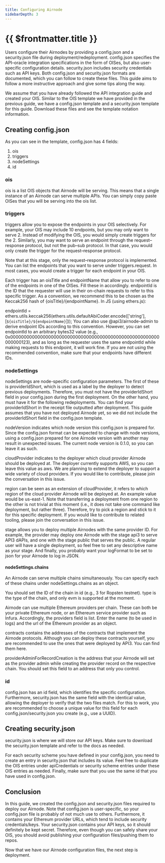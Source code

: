 ```yaml
---
title: Configuring Airnode
sidebarDepth: 3
---
```


# {{ $frontmatter.title }}

Users configure their Airnodes by providing a config.json and a security.json file during deployment/redeployment. config.json specifies the API–oracle integration specifications in the form of OISes, but also user-specific configuration details. security.json includes security credentials such as API keys. Both config.json and security.json formats are documented, which you can follow to create these files. This guide aims to follow a more instructive approach and give some tips along the way.

We assume that you have already followed the API integration guide and created your OIS. Similar to the OIS template we have provided in the previous guide, we have a config.json template and a security.json template for this guide. Download these files and see the template notation information.

## Creating config.json

As you can see in the template, config.json has 4 fields:

1. ois
2. triggers
3. nodeSettings
4. id

### ois

ois is a list OIS objects that Airnode will be serving. This means that a single instance of an Airnode can serve multiple APIs. You can simply copy paste OISes that you will be serving into the ois list.

### triggers

triggers allow you to expose the endpoints in your OIS selectively. For example, your OIS may include 10 endpoints, but you may only want to serve 2. Instead of modifying the OIS, you would simply create triggers for the 2. Similarly, you may want to serve an endpoint through the request–response protocol, but not the pub–sub protocol. In that case, you would only create the trigger for the request–response protocol.

Note that at this stage, only the request–response protocol is implemented. You can list the endpoints that you want to serve under triggers.request. In most cases, you would create a trigger for each endpoint in your OIS.

Each trigger has an oisTitle and endpointName that allow you to refer to one of the endpoints in one of the OISes. Fill these in accordingly. endpointId is the ID that the requester will use in their on-chain requests to refer to this specific trigger. As a convention, we recommend this to be chosen as the Keccak256 hash of {oisTitle}/{endpointName}. In JS (using ethers.js):

endpointId = ethers.utils.keccak256(ethers.utils.defaultAbiCoder.encode(['string'], [`${oisTitle}/${endpointName}`]));
You can also use @api3/airnode-admin to derive endpoint IDs according to this convention. However, you can set endpointId to an arbitrary bytes32 value (e.g., 0x0000000000000000000000000000000000000000000000000000000000000123), and as long as the requester uses the same endpointId while making requests to this endpoint, it will work fine. If you are not using the recommended convention, make sure that your endpoints have different IDs.

### nodeSettings

nodeSettings are node-specific configuration parameters. The first of these is providerIdShort, which is used as a label by the deployer to detect previous deployments. Therefore, you must not have the providerIdShort field in your config.json during the first deployment. On the other hand, you must have it for the following redeployments. You can find your providerIdShort in the receipt file outputted after deployment. This guide assumes that you have not deployed Airnode yet, so we did not include the providerIdShort field in the config.json template.

nodeVersion indicates which node version this config.json is prepared for. Since the config.json format can be expected to change with node versions, using a config.json prepared for one Airnode version with another may result in unexpected issues. The current node version is 0.1.0, so you can leave it as such.

cloudProvider indicates to the deployer which cloud provider Airnode should be deployed at. The deployer currently supports AWS, so you can leave this value as aws. We are planning to extend the deployer to support a wide variety of cloud providers. If you would like to contribute, please join the conversation in this issue.

region can be seen as an extension of cloudProvider, it refers to which region of the cloud provider Airnode will be deployed at. An example value would be us-east-1. Note that transferring a deployment from one region to the other is not trivial at this moment (i.e., it does not take one command like deployment, but rather three). Therefore, try to pick a region and stick to it for this specific deployment. If you would like to contribute to related tooling, please join the conversation in this issue.

stage allows you to deploy multiple Airnodes with the same provider ID. For example, the provider may deploy one Airnode with the stage api3 to serve API3 dAPIs, and one with the stage public that serves the public. A regular user will have a single deployment, so feel free to set any descriptive name as your stage. And finally, you probably want your logFormat to be set to json for your Airnode to log in JSON.

#### nodeSettings.chains

An Airnode can serve multiple chains simultaneously. You can specify each of these chains under nodeSettings.chains as an object.

You should set the ID of the chain in id (e.g., 3 for Ropsten testnet). type is the type of the chain, and only evm is supported at the moment.

Airnode can use multiple Ethereum providers per chain. These can both be your private Ethereum node, or an Ethereum service provider such as Infura. Accordingly, the providers field is list. Enter the name (to be used in logs) and the url of the Ethereum provider as an object.

contracts contains the addresses of the contracts that implement the Airnode protocols. Although you can deploy these contracts yourself, you are recommended to use the ones that were deployed by API3. You can find them here.

providerAdminForRecordCreation is the address that your Airnode will set as the provider admin while creating the provider record on the respective chain. You should set this field to an address that only you control.

### id

config.json has an id field, which identifies the specific configuration. Furthermore, security.json has the same field with the identical value, allowing the deployer to verify that the two files match. For this to work, you are recommended to choose a unique value for this field for each config.json/security.json you create (e.g., use a UUID).

## Creating security.json

security.json is where we will store our API keys. Make sure to download the security.json template and refer to the docs as needed.

For each security scheme you have defined in your config.json, you need to create an entry in security.json that includes its value. Feel free to duplicate the OIS entries under apiCredentials or security scheme entries under these OIS entries as needed. Finally, make sure that you use the same id that you have used in config.json.

## Conclusion

In this guide, we created the config.json and security.json files required to deploy our Airnode. Note that config.json is user-specific, so your config.json file is probably of not much use to others. Furthermore, it contains your Ethereum provider URLs, which tend to include security credentials/keys. Your security.json contains your API keys, so it should definitely be kept secret. Therefore, even though you can safely share your OIS, you should avoid publishing your configuration files/pushing them to repos.

Now that we have our Airnode configuration files, the next step is deployment.
